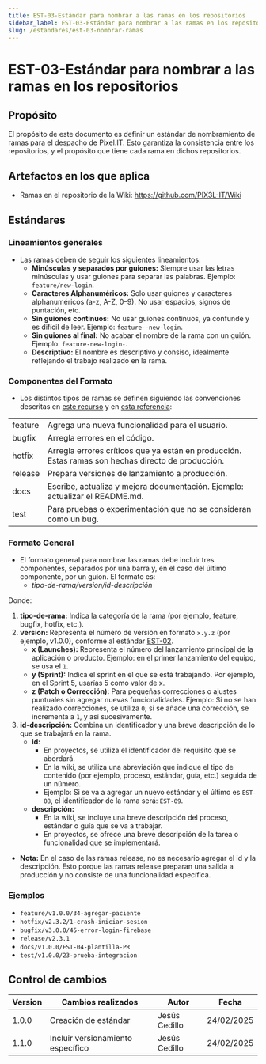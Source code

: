 ```yaml
---
title: EST-03-Estándar para nombrar a las ramas en los repositorios
sidebar_label: EST-03-Estándar para nombrar a las ramas en los repositorios
slug: /estandares/est-03-nombrar-ramas
---
```


# EST-03-Estándar para nombrar a las ramas en los repositorios

## Propósito
El propósito de este documento es definir un estándar de nombramiento de ramas para el despacho de Pixel.IT. Esto garantiza la consistencia entre los repositorios, y el propósito que tiene cada rama en dichos repositorios. 

## Artefactos en los que aplica

- Ramas en el repositorio de la Wiki: https://github.com/PIX3L-IT/Wiki

## Estándares

### Lineamientos generales
- Las ramas deben de seguir los siguientes lineamientos:
    - **Minúsculas y separados por guiones:** Siempre usar las letras minúsculas y usar guiones para separar las palabras. Ejemplo: ```feature/new-login```.
    - **Caracteres Alphanuméricos:** Solo usar guiones y caracteres alphanuméricos (a-z, A-Z, 0–9). No usar espacios, signos de puntación, etc. 
    - **Sin guiones continuos:** No usar guiones continuos, ya confunde y es difícil de leer. Ejemplo: ```feature--new-login```.
    - **Sin guiones al final:** No acabar el nombre de la rama con un guión. Ejemplo: ```feature-new-login-```.
    - **Descriptivo:** El nombre es descriptivo y consiso, idealmente reflejando el trabajo realizado en la rama. 

### Componentes del Formato
- Los distintos tipos de ramas se definen siguiendo las convenciones descritas en [este recurso](https://medium.com/@abhay.pixolo/naming-conventions-for-git-branches-a-cheatsheet-8549feca2534) y en [esta referencia](https://tilburgsciencehub.com/topics/automation/version-control/advanced-git/naming-git-branches/):

<table>
  <tr>
    <td>feature</td>
    <td>Agrega una nueva funcionalidad para el usuario.</td>
  </tr>
  <tr>
    <td>bugfix</td>
    <td>Arregla errores en el código.</td>
  </tr>
  <tr>
    <td>hotfix</td>
    <td>Arregla errores críticos que ya están en producción. Estas ramas son hechas directo de producción.</td>
  </tr>
  <tr>
    <td>release</td>
    <td>Prepara versiones de lanzamiento a producción.</td>
  </tr>
  <tr>
    <td>docs</td>
    <td>Escribe, actualiza y mejora documentación. Ejemplo: actualizar el README.md.</td>
  </tr>
  <tr>
    <td>test</td>
    <td>Para pruebas o experimentación que no se consideran como un bug.</td>
  </tr>
</table>

### Formato General
- El formato general para nombrar las ramas debe incluir tres componentes, separados por una barra y, en el caso del último componente, por un guion. El formato es:
    - *tipo-de-rama/version/id-descripción*

Donde: 
1. **tipo-de-rama:** Indica la categoría de la rama (por ejemplo, feature, bugfix, hotfix, etc.).
2. **version:** Representa el número de versión en formato `x.y.z` (por ejemplo, v1.0.0), conforme al estándar [EST-02](https://pix3l-it.github.io/Wiki/docs/estandares/est-02-versionamiento/).
    - **x (Launches):** Representa el número del lanzamiento principal de la aplicación o producto. Ejemplo: en el primer lanzamiento del equipo, se usa el `1`. 
    - **y (Sprint):** Indica el sprint en el que se está trabajando. Por ejemplo, en el Sprint 5, usarías 5 como valor de x.
    - **z (Patch o Corrección):** Para pequeñas correcciones o ajustes puntuales sin agregar nuevas funcionalidades. Ejemplo: Si no se han realizado correcciones, se utiliza `0`; si se añade una corrección, se incrementa a `1`, y así sucesivamente.
3. **id-descripción:** Combina un identificador y una breve descripción de lo que se trabajará en la rama.
    - **id:** 
        - En proyectos, se utiliza el identificador del requisito que se abordará.
        - En la wiki, se utiliza una abreviación que indique el tipo de contenido (por ejemplo, proceso, estándar, guía, etc.) seguida de un número.
        - Ejemplo: Si se va a agregar un nuevo estándar y el último es ```EST-08```, el identificador de la rama será: ```EST-09```.
    - **descripción:**
        - En la wiki, se incluye una breve descripción del proceso, estándar o guía que se va a trabajar.
        - En proyectos, se ofrece una breve descripción de la tarea o funcionalidad que se implementará.

- **Nota:** En el caso de las ramas release, no es necesario agregar el id y la descripción. Esto porque las ramas release preparan una salida a producción y no consiste de una funcionalidad específica.

### Ejemplos 
- ```feature/v1.0.0/34-agregar-paciente```
- ```hotfix/v2.3.2/1-crash-iniciar-sesion```
- ```bugfix/v3.0.0/45-error-login-firebase```
- ```release/v2.3.1```
- ```docs/v1.0.0/EST-04-plantilla-PR```
- ```test/v1.0.0/23-prueba-integracion``` 

## Control de cambios

| Version | Cambios realizados    | Autor          | Fecha      |
| ------- | --------------------- | -------------- | ---------- |
| 1.0.0   | Creación de estándar | Jesús Cedillo | 24/02/2025 |
| 1.1.0   | Incluir versionamiento específico | Jesús Cedillo | 24/02/2025 |

